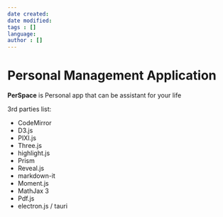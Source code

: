 ```yaml
---
date created: 
date modified: 
tags : []
language: 
author : []
---
```


# Personal Management Application

**PerSpace** is Personal app that can be assistant for your life

3rd parties list:

- CodeMirror
- D3.js
- PIXI.js
- Three.js
- highlight.js
- Prism
- Reveal.js
- markdown-it
- Moment.js
- MathJax 3
- Pdf.js
- electron.js / tauri
